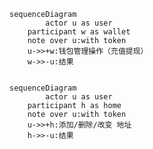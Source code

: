 ```mermaid
sequenceDiagram
		actor u as user
    participant w as wallet
    note over u:with token
    u->>+w:钱包管理操作（充值提现）
    w->>-u:结果
    
```



```mermaid
sequenceDiagram
		actor u as user
    participant h as home
    note over u:with token
    u->>+h:添加/删除/改变 地址
    h->>-u:结果
```

 ```mermaid
 
 ```

